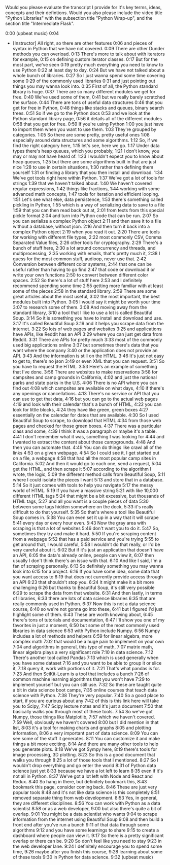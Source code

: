 Would you please evaluate the transcript I provide for it's key terms, ideas, concepts and their defintions. Would you also please include the video title "Python Libraries" with the subsection title "Python Wrap-up", and the section title "Intermediate Flask".

0:00
(upbeat music)
0:04
- [Instructor] All right, so there are other features
0:06
and pieces of syntax in Python that we have not covered.
0:09
There are other Dunder methods you can overload.
0:13
There's more to talk about with iterators for example,
0:15
on defining custom iterator classes.
0:17
But for the most part, we've seen
0:19
pretty much everything you need to know to use Python
0:22
at least day to day.
0:24
But we have not talked about a whole bunch of libraries.
0:27
So I just wanna spend some time covering some
0:29
of the commonly used libraries
0:31
and just pointing out things you may wanna look into.
0:35
First of all, the Python standard library is huge.
0:37
There are so many different modules we get for free.
0:40
We've used some of them,
0:41
but we really barely scratched the surface.
0:44
There are tons of useful data structures
0:46
that you get for free in Python,
0:48
things like stacks and queues, binary search trees.
0:51
So if we go to the Python docs
0:53
and we look at the Python standard library page,
0:56
it details all of the different modules
0:58
that you get for free.
0:59
If you're using Python
1:00
you just have to import them when you want to use them.
1:03
They're grouped by categories.
1:05
So there are some pretty, pretty useful ones
1:08
especially around data structures and some algorithms.
1:12
So, if we find the right category here,
1:15
let's see, here we go.
1:17
Under data types there's heap queues, which you probably,
1:21
I don't know, you may or may not have heard of.
1:23
I wouldn't expect you to know about heap queues,
1:25
but there are some algorithms built in that are just nice
1:28
to use in certain situations,
1:30
rather than defining them yourself
1:31
or finding a library that you then install and download.
1:34
We've got tools right here within Python.
1:37
We've got a lot of tools for strings
1:39
that we haven't talked about.
1:40
We haven't covered regular expressions,
1:42
things like fractions,
1:44
working with some advanced math concepts,
1:47
tools for iteration and efficient looping.
1:51
Let's see what else, data persistence,
1:53
there's something called pickling in Python,
1:55
which is a way of serializing data to save to a file
1:59
that you can then read back out at,
2:01
from texts from this special pickle format
2:04
and turn into Python code that can be run.
2:07
So you can serialize a complex Python object
2:11
and then save it to a file without a database, without json.
2:16
And then turn it back into a complex Python object
2:19
when you read it out.
2:20
There are tools for working with different file types,
2:22
most commonly CSV, Comma Separated Value files,
2:26
other tools for cryptography.
2:29
There's a bunch of stuff here,
2:30
a lot around concurrency and threads, and multiprocessing,
2:35
working with emails, that's pretty much it,
2:38
I guess for the most common stuff, audioop, never use that.
2:42
Conversion between different color systems,
2:44
that one can be useful rather than having to go find
2:47
that code or download it or write your own functions
2:50
to convert between different color spaces.
2:52
So there's a lot of stuff here
2:53
and I definitely recommend spending some time
2:55
getting more familiar with at least some of the pieces
2:58
in the standard library.
2:59
There are some great articles about the most useful,
3:02
the most important, the best modules built into Python.
3:05
I would say it might be worth your time
3:07
to research some of them.
3:08
And moving away from the standard library,
3:10
a tool that I like to use a lot is called Beautiful Soup.
3:14
So it is something you have to install and download and use.
3:17
It's called Beautiful Soup
3:19
and it helps you scrape data from the internet.
3:22
So lots of web pages and websites
3:25
and applications have APIs, like Reddit has an API
3:29
where you can just get data from Reddit.
3:31
There are APIs for pretty much
3:33
most of the commonly used big applications online
3:37
but sometimes there's data that you want where the company
3:40
or the application does not provide an API.
3:43
And the information is still on the HTML.
3:46
It's just not easy to get to, there's no json
3:49
or even XML that you can request.
3:51
So you have to request the HTML.
3:53
Here's an example of something that I've done.
3:56
There are websites to make reservations
3:58
for campsites and camp grounds in California,
4:02
and just the national parks and state parks in the U.S.
4:06
There is no API where you can find out
4:08
which campsites are available on what days,
4:10
if there's any openings or cancellations.
4:13
There's no service or API that you can use to get that data,
4:16
but you can go to the actual web pages
4:19
and look with their calendar that's a bunch of HTML,
4:22
you can look for little blocks,
4:24
they have like green, green boxes
4:27
essentially on the calendar for dates that are available.
4:30
So I used Beautiful Soup to scrape, to download that HTML
4:34
from those web pages and checked for those green boxes.
4:37
There was a particular class and some,
4:39
I think it was a paragraph or maybe it's a table.
4:41
I don't remember what it was, something I was looking for
4:44
and I wanted to extract the content about those campgrounds.
4:48
And then you can automate that.
4:49
You can do things like crawl all of the links
4:53
on a given webpage.
4:54
So I could see it, I get started out on a file, a webpage
4:58
that had all the most popular camp sites in California.
5:02
And then it would go to each one, send a request,
5:04
get the HTML, and then scrape it
5:07
according to the algorithm I wrote, the logic,
5:09
the different method calls from Beautiful Soup,
5:11
where I could isolate the pieces I want
5:13
and store that in a database.
5:14
So it just comes with tools to help you navigate
5:17
the messy world of HTML.
5:19
If you have a massive string
5:21
with like 10,000 different HTML tags
5:24
that might be a bit excessive, but thousands of HTML tags,
5:27
and all you want is a couple pieces of data
5:30
between some tags hidden somewhere on the dock,
5:33
it's really difficult to do that yourself.
5:35
So that's where a tool like Beautiful Soup comes in.
5:38
You can even set it up in a way that it will scrape
5:41
every day or every hour even.
5:43
Now the gray area with scraping is that a lot of websites
5:46
don't want you to do it.
5:47
So, sometimes they try and make it hard.
5:50
If you're scraping content from a webpage
5:52
that has a paid service and you're trying
5:55
to get around that, I would careful,
5:58
I wouldn't do that really, or I'd be very careful about it.
6:02
But if it's just an application that doesn't have an API,
6:05
the data's already online, people can view it,
6:07
then usually I don't think there's an issue with that.
6:10
And like I said, I'm a fan of scraping personally.
6:13
So definitely something you may wanna look into
6:15
for a project.
6:16
If you have some idea, some data that you want access to
6:19
that does not currently provide access through an API
6:23
that shouldn't stop you.
6:24
It might make it a bit more challenging
6:26
but thanks to Beautiful Soup, it's still very possible
6:29
to scrape the data from that website.
6:31
And then lastly, in terms of libraries,
6:33
there are lots of data science libraries
6:35
that are really commonly used in Python.
6:37
Now this is not a data science course,
6:40
so we're not gonna go into these,
6:41
but I figured I'd just highlight some of them.
6:43
These are worth knowing about,
6:45
there's tons of tutorials and documentation,
6:47
I'll show you one of my favorites in just a moment,
6:50
but some of the most commonly used libraries in data science
6:53
with Python include Numpy.
6:56
Numpy includes a lot of methods and helpers
6:59
for linear algebra, more complex math
7:02
that would be a huge pain to implement on your own
7:04
and algorithms in general, this type of math,
7:07
matrix math, linear algebra plays a very significant role
7:10
in data science.
7:12
There's another tool called Pandas
7:13
which is used generally when you have some dataset
7:16
and you want to be able to group it or slice it,
7:18
query it, work with portions of it.
7:21
That's what pandas is for.
7:23
And then SciKit-Learn is a tool that includes a bunch
7:26
of common machine learning algorithms that you won't have
7:29
to implement yourself but you can still use.
7:32
So these are taught quite a bit in data science boot camps,
7:35
online courses that teach data science with Python.
7:38
They're very popular.
7:40
So a good place to start, if you are curious about any
7:42
of this is this link here will take you to Scipy,
7:47
Scipy lecture notes and it's just a document
7:50
that basically walks you through most of these tools.
7:54
So we've got Numpy, those things like Matplotlib,
7:57
which we haven't covered.
7:59
Well, obviously we haven't covered
8:00
but I did mention in that list,
8:03
it's a tool for making charts and graphs
8:05
and plotting information,
8:06
a very important part of data science.
8:09
You can see some of the stuff it generates.
8:11
You can customize it and make things a bit more exciting.
8:14
And there are many other tools to help you generate plots.
8:18
We've got Sympy here,
8:19
there's tools for image processing, 3D plotting.
8:23
So this is a good document that walks you through
8:25
a lot of those tools that I mentioned.
8:27
So I wouldn't drop everything and go enter the world
8:31
of Python data science just yet
8:33
because we have a lot left to learn
8:35
even if it's not all in Python.
8:37
We've got a lot left with Node and React and Redux.
8:40
So hang in there, but definitely bookmark this,
8:43
bookmark this page, consider coming back.
8:46
These are just very popular tools
8:48
and it's not like data science is this completely
8:51
removed separate thing from web development.
8:53
Yes, in general, they are different disciplines.
8:56
You can work with Python as a data scientist
8:58
or as a web developer,
9:00
but also there's quite a bit of overlap.
9:01
You might be a data scientist who wants
9:04
to scrape information from the internet using Beautiful Soup
9:08
and then build a front end after you've run a bunch
9:11
of that data through some algorithms
9:12
and you have some learnings to share
9:15
to create a dashboard where people can view it.
9:17
So there is a pretty significant overlap or there can be.
9:20
So don't feel like you need to stay
9:23
in the web developer lane.
9:24
I definitely encourage you to spend some time,
9:26
maybe after you finish this course,
9:28
learning about some of these tools
9:30
in Python for data science.
9:32
(upbeat music)
